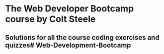 # The Web Developer Bootcamp course by Colt Steele
## Solutions for all the course coding exercises and quizzes# Web-Development-Bootcamp
